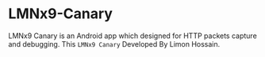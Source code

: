 # LMNx9-Canary
LMNx9 Canary is an Android app which designed for HTTP packets capture and debugging. This `LMNx9 Canary`  Developed By Limon Hossain.
